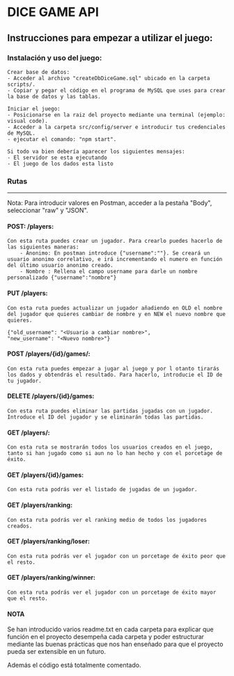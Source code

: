 # DICE GAME API

## Instrucciones para empezar a utilizar el juego:

### Instalación y uso del juego:
    Crear base de datos:
    - Acceder al archivo "createDbDiceGame.sql" ubicado en la carpeta scripts/.
    - Copiar y pegar el código en el programa de MySQL que uses para crear la base de datos y las tablas.

    Iniciar el juego:
    - Posicionarse en la raiz del proyecto mediante una terminal (ejemplo: visual code).
    - Acceder a la carpeta src/config/server e introducir tus credenciales de MySQL.
    - ejecutar el comando: "npm start".
 
    Si todo va bien debería aparecer los siguientes mensajes:
    - El servidor se esta ejecutando
    - El juego de los dados esta listo

### Rutas
------------- 
Nota: Para introducir valores en Postman, acceder a la pestaña "Body", seleccionar "raw" y "JSON".

#### POST: /players:

    Con esta ruta puedes crear un jugador. Para crearlo puedes hacerlo de las siguientes maneras:
        - Anonimo: En postman introduce {"username":""}. Se creará un usuario anonimo correlativo, e irá incrementando el numero en función del último usuario anonimo creado.
        - Nombre : Rellena el campo username para darle un nombre personalizado {"username":"nombre"}

#### PUT /players:

    Con esta ruta puedes actualizar un jugador añadiendo en OLD el nombre del jugador que quieres cambiar de nombre y en NEW el nuevo nombre que quieres.
    
    {"old_username": "<Usuario a cambiar nombre>",
    "new_username": "<Nuevo nombre>"}

#### POST /players/{id}/games/:

    Con esta ruta puedes empezar a jugar al juego y por l otanto tirarás los dados y obtendrás el resultado. Para hacerlo, introducie el ID de tu jugador.

#### DELETE /players/{id}/games:

    Con esta ruta puedes eliminar las partidas jugadas con un jugador.
    Introduce el ID del jugador y se eliminarán todas las partidas.

#### GET /players/:

    Con esta ruta se mostrarán todos los usuarios creados en el juego, tanto si han jugado como si aun no lo han hecho y con el porcetage de éxito.

#### GET /players/{id}/games:

    Con esta ruta podrás ver el listado de jugadas de un jugador.

#### GET /players/ranking: 

    Con esta ruta podrás ver el ranking medio de todos los jugadores creados.

#### GET /players/ranking/loser:

    Con esta ruta podrás ver el jugador con un porcetage de éxito peor que el resto.

#### GET /players/ranking/winner:

    Con esta ruta podrás ver el jugador con un porcetage de éxito mayor que el resto.

#### NOTA

Se han introducido varios readme.txt en cada carpeta para explicar que función en el proyecto desempeña cada carpeta y poder estructurar mediante las buenas prácticas que nos han enseñado para que el proyecto pueda ser extensible en un futuro. 

Además el código está totalmente comentado.
